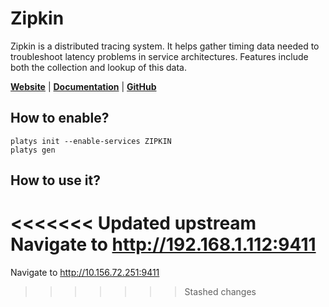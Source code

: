 # Zipkin

Zipkin is a distributed tracing system. It helps gather timing data needed to troubleshoot latency problems in service architectures. Features include both the collection and lookup of this data.

**[Website](https://zipkin.io/)** | **[Documentation](https://zipkin.io/)** | **[GitHub](https://github.com/openzipkin/zipkin)**

## How to enable?

```
platys init --enable-services ZIPKIN
platys gen
```

## How to use it?

<<<<<<< Updated upstream
Navigate to <http://192.168.1.112:9411>
=======
Navigate to <http://10.156.72.251:9411>
>>>>>>> Stashed changes
